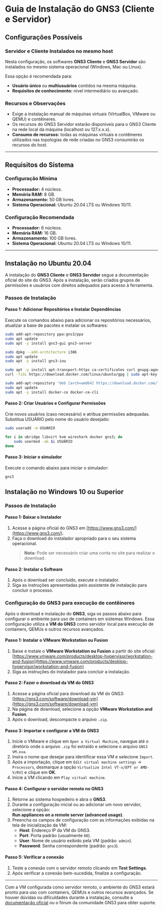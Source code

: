 # Guia de Instalação do GNS3 (Cliente e Servidor)

## Configurações Possíveis

### Servidor e Cliente Instalados no mesmo host
Nesta configuração, os softwares **GNS3 Cliente** e **GNS3 Servidor** são instalados no mesmo sistema operacional (Windows, Mac ou Linux).

Essa opção é recomendada para:
- **Usuário único** ou **multiusuários** contidos na mesma máquina.
- **Requisitos de conhecimento:** nível intermediário ou avançado.

### Recursos e Observações
- Exige a instalação manual de máquinas virtuais (VirtualBox, VMware ou QEMU) e contêineres.
- Os recursos do GNS3 Servidor estarão disponíveis para o GNS3 Cliente na rede local da máquina (localhost ou 127.x.x.x).
- **Consumo de recursos:** todas as máquinas virtuais e contêineres utilizados nas topologias de rede criadas no GNS3 consumirão os recursos do host.

---

## Requisitos do Sistema

### Configuração Mínima
- **Processador:** 4 núcleos.
- **Memória RAM:** 8 GB.
- **Armazenamento:** 50 GB livres.
- **Sistema Operacional:** Ubuntu 20.04 LTS ou Windows 10/11.

### Configuração Recomendada
- **Processador:** 6 núcleos.
- **Memória RAM:** 16 GB.
- **Armazenamento:** 100 GB livres.
- **Sistema Operacional:** Ubuntu 20.04 LTS ou Windows 10/11.

---

## Instalação no Ubuntu 20.04

A instalação do **GNS3 Cliente** e **GNS3 Servidor** segue a documentação oficial do site do GNS3. Após a instalação, serão criados grupos de permissões e usuários com direitos adequados para acesso à ferramenta.

### Passos de Instalação

#### **Passo 1: Adicionar Repositórios e Instalar Dependências**
Execute os comandos abaixo para adicionar os repositórios necessários, atualizar a base de pacotes e instalar os softwares:

```bash
sudo add-apt-repository ppa:gns3/ppa
sudo apt update
sudo apt -y install gns3-gui gns3-server

sudo dpkg --add-architecture i386
sudo apt update
sudo apt -y install gns3-iou

sudo apt -y install apt-transport-https ca-certificates curl gnupg-agent software-properties-common
curl -fsSL https://download.docker.com/linux/ubuntu/gpg | sudo apt-key add -

sudo add-apt-repository "deb [arch=amd64] https://download.docker.com/linux/ubuntu focal stable"
sudo apt update
sudo apt -y install docker-ce docker-ce-cli
```

#### **Passo 2: Criar Usuários e Configurar Permissões**
Crie novos usuários (caso necessário) e atribua permissões adequadas. Substitua USUÁRIO pelo nome do usuário desejado:

```bash
sudo useradd -m USUÁRIO

for i in ubridge libvirt kvm wireshark docker gns3; do
    sudo usermod -aG $i USUÁRIO
done
```

#### **Passo 3: Iniciar o simulador**
Execute o comando abaixo para iniciar o simulador:

```bash
gns3
```

## Instalação no Windows 10 ou Superior

### Passos de Instalação

#### **Passo 1: Baixar o Instalador**
1. Acesse a página oficial do GNS3 em [https://www.gns3.com/](https://www.gns3.com/).
2. Faça o download do instalador apropriado para o seu sistema operacional.  
   > **Nota:** Pode ser necessário criar uma conta no site para realizar o download.

#### **Passo 2: Instalar o Software**
1. Após o download ser concluído, execute o instalador.
2. Siga as instruções apresentadas pelo assistente de instalação para concluir o processo.

### Configuração do GNS3 para execução de contêineres

Após o download e instalação do **GNS3**, siga os passos abaixo para configurar o ambiente para uso de containers em sistemas Windows. Essa configuração utiliza a **VM do GNS3** como servidor local para execução de containers, QEMUs e outros recursos avançados.

#### **Passo 1: Instalar o VMware Workstation ou Fusion**
1. Baixe e instale o **VMware Workstation ou Fusion** a partir do site oficial:  
   [https://www.vmware.com/products/desktop-hypervisor/workstation-and-fusion](https://www.vmware.com/products/desktop-hypervisor/workstation-and-fusion)
2. Siga as instruções do instalador para concluir a instalação.

#### **Passo 2: Fazer o download da VM do GNS3**
1. Acesse a página oficial para download da VM do GNS3:  
   [https://gns3.com/software/download-vm](https://gns3.com/software/download-vm)
2. Na página de download, selecione a opção **VMware Workstation and Fusion**.
3. Após o download, descompacte o arquivo `.zip`.

#### **Passo 3: Importar e configurar a VM do GNS3**
1. Inicie o VMware e clique em `Open a Virtual Machine`, navegue até o diretório onde o arquivo `.zip` foi extraído e selecione o arquivo `GNS3 VM.ova`.
2. Insira o nome que desejar para identificar essa VM e selecione `Import`.
3. Após a importação, clique em `Edit virtual machine settings` → `Processors`, desmarque a opção `Virtualize Intel VT-x/EPT or AMD-V/RVI` e clique em **OK**.
4. Inicie a VM clicando em `Play virtual machine`.

#### **Passo 4: Configurar o servidor remoto no GNS3**
1. Retorne ao sistema hospedeiro e abra o **GNS3**.
2. Durante a configuração inicial ou ao adicionar um novo servidor, selecione a opção:  
   **Run appliances on a remote server (advanced usage)**.
3. Preencha os campos de configuração com as informações exibidas na tela de inicialização da VM:
   - **Host**: Endereço IP da VM do GNS3.
   - **Port**: Porta padrão (usualmente `80`).
   - **User**: Nome de usuário exibido pela VM (padrão: `admin`).
   - **Password**: Senha correspondente (padrão: `gns3`).

#### **Passo 5: Verificar a conexão**
1. Teste a conexão com o servidor remoto clicando em **Test Settings**.
2. Após verificar a conexão bem-sucedida, finalize a configuração.

---

Com a VM configurada como servidor remoto, o ambiente do GNS3 estará pronto para uso com containers, QEMUs e outros recursos avançados.
Se houver dúvidas ou dificuldades durante a instalação, consulte a [documentação oficial](https://docs.gns3.com/) ou o fórum da comunidade GNS3 para obter suporte.
